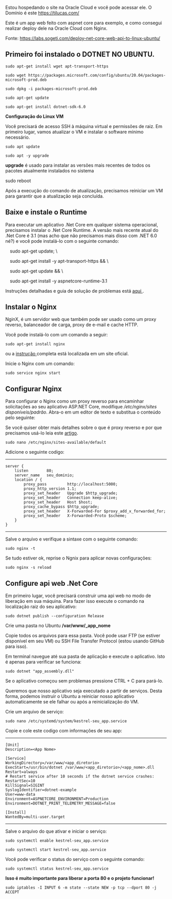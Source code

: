 Estou hospedando o site na Oracle Cloud e você pode acessar ele. O Domínio é este https://tilucas.com/

Este é um app web feito com aspnet core para exemplo, e como consegui realizar deploy dele na Oracle Cloud com Nginx.

Fonte: https://labs.sogeti.com/deploy-net-core-web-api-to-linux-ubuntu/
 
## **Primeiro foi instalado o DOTNET NO UBUNTU.**

<pre><code>sudo apt-get install wget apt-transport-https</code></pre>
<pre><code>sudo wget https://packages.microsoft.com/config/ubuntu/20.04/packages-microsoft-prod.deb</code></pre>
<pre><code>sudo dpkg -i packages-microsoft-prod.deb</code></pre>
<pre><code>sudo apt-get update</code></pre>
<pre><code>sudo apt-get install dotnet-sdk-6.0</code></pre>

**Configuração do Linux VM**

Você precisará de acesso SSH à máquina virtual e permissões de raiz. Em primeiro lugar, vamos atualizar o VM e instalar o software mínimo necessário. 

<pre><code>sudo apt update</code></pre>
<pre><code>sudo apt -y upgrade</code></pre>



**upgrade** é usado para instalar as versões mais recentes de todos os pacotes atualmente instalados no sistema 

sudo reboot

Após a execução do comando de atualização, precisamos reiniciar um VM para garantir que a atualização seja concluída. 
## **Baixe e instale o Runtime** 
Para executar um aplicativo .Net Core em qualquer sistema operacional, precisamos instalar o .Net Core Runtime. A versão mais recente atual do .Net Core é 3.1 (mas acho que não precisamos mais disso com .NET 6.0 né?) e você pode instalá-lo com o seguinte comando: 


`  `sudo apt-get update; \

`  `sudo apt-get install -y apt-transport-https && \

`  `sudo apt-get update && \

`  `sudo apt-get install -y aspnetcore-runtime-3.1

Instruções detalhadas e guia de solução de problemas está [aqui ](https://docs.microsoft.com/en-gb/dotnet/core/install/linux-ubuntu). 
## **Instalar o Nginx** 
NginX, é um servidor web que também pode ser usado como um proxy reverso, balanceador de carga, proxy de e-mail e cache HTTP. 

Você pode instalá-lo com um comando a seguir: 

<pre><code>sudo apt-get install nginx</code></pre>


ou a [instrução ](https://www.nginx.com/resources/wiki/start/topics/tutorials/install/#official-debian-ubuntu-packages)completa está localizada em um site oficial. 

Inicie o Nginx com um comando: 

<pre><code>sudo service nginx start</code></pre>

## **Configurar Nginx** 
Para configurar o Nginx como um proxy reverso para encaminhar solicitações ao seu aplicativo ASP.NET Core, modifique */etc/nginx/sites disponíveis/padrão*. Abra-o em um editor de texto e substitua o conteúdo pelo seguinte: 

Se você quiser obter mais detalhes sobre o que é proxy reverso e por que precisamos usá-lo leia este [artigo](https://en.wikipedia.org/wiki/Reverse_proxy). 

<pre><code>sudo nano /etc/nginx/sites-available/default</code></pre>


Adicione o seguinte codigo: 
<hr>

<pre><code>server {
    listen        80;
    server_name   seu_dominio;
    location / {
        proxy_pass         http://localhost:5000;
        proxy_http_version 1.1;
        proxy_set_header   Upgrade $http_upgrade;
        proxy_set_header   Connection keep-alive;
        proxy_set_header   Host $host;
        proxy_cache_bypass $http_upgrade;
        proxy_set_header   X-Forwarded-For $proxy_add_x_forwarded_for;
        proxy_set_header   X-Forwarded-Proto $scheme;
    }
}</code></pre>

<hr>
Salve o arquivo e verifique a sintaxe com o seguinte comando: 

<pre><code>sudo nginx -t</code></pre>

Se tudo estiver ok, reprise o Ngnix para aplicar novas configurações: 

<pre><code>sudo nginx -s reload</code></pre>

## **Configure api web .Net Core** 
Em primeiro lugar, você precisará construir uma api web no modo de liberação em sua máquina. Para fazer isso execute o comando na localização raiz do seu aplicativo: 

<pre><code>sudo dotnet publish --configuration Release</code></pre>

Crie uma pasta no Ubuntu **/var/www/\_app\_nome**

Copie todos os arquivos para essa pasta. Você pode usar FTP (se estiver disponível em seu VM) ou SSH File Transfer Protocol (estou usando GitHub para isso). 

Em terminal navegue até sua pasta de aplicação e execute o aplicativo. Isto é apenas para verificar se funciona: 

<pre><code>sudo dotnet "app_assembly.dll"</code></pre>

Se o aplicativo começou sem problemas pressione CTRL + C para pará-lo. 

Queremos que nosso aplicativo seja executado a partir de serviços. Desta forma, podemos instruir o Ubuntu a reiniciar nosso aplicativo automaticamente se ele falhar ou após a reinicialização do VM. 

Crie um arquivo de serviço: 

<pre><code>sudo nano /etc/systemd/system/kestrel-seu_app.service</code></pre>

Copie e cole este codigo com informações de seu app:

<hr>

<pre class="wp-block-code"><code>[Unit]
Description=&lt;App Nome&gt;

[Service]
WorkingDirectory=/var/www/&lt;app_diretorio&gt;
ExecStart=/usr/bin/dotnet /var/www/&lt;app_diretorio&gt;/&lt;app_nome&gt;.dll
Restart=always
# Restart service after 10 seconds if the dotnet service crashes:
RestartSec=10
KillSignal=SIGINT
SyslogIdentifier=dotnet-example
User=www-data
Environment=ASPNETCORE_ENVIRONMENT=Production
Environment=DOTNET_PRINT_TELEMETRY_MESSAGE=false

[Install]
WantedBy=multi-user.target</code></pre>

<hr>
Salve o arquivo do que ativar e iniciar o serviço: 

<pre><code>sudo systemctl enable kestrel-seu_app.service</code></pre>

<pre><code>sudo systemctl start kestrel-seu_app.service</code></pre>

Você pode verificar o status do serviço com o seguinte comando: 

<pre><code>sudo systemctl status kestrel-seu_app.service</code></pre>

**Isso é muito importante para liberar a porta 80 e o projeto funcionar!**

<pre><code>sudo iptables -I INPUT 6 -m state --state NEW -p tcp --dport 80 -j ACCEPT</code></pre>